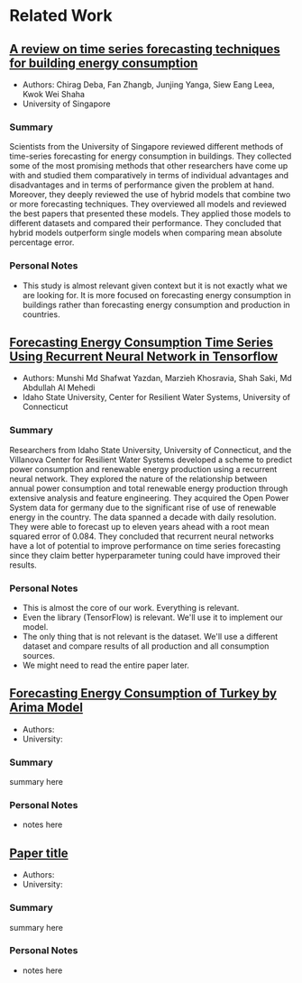 # Related Work

## [A review on time series forecasting techniques for building energy consumption](https://www.sciencedirect.com/science/article/abs/pii/S1364032117303155)

- Authors: Chirag Deba, Fan Zhangb, Junjing Yanga, Siew Eang Leea, Kwok Wei Shaha
- University of Singapore

### Summary

Scientists from the University of Singapore reviewed different methods of time-series forecasting for energy consumption in buildings. They collected some of the most promising methods that other researchers have come up with and studied them comparatively in terms of individual advantages and disadvantages and in terms of performance given the problem at hand. Moreover, they deeply reviewed the use of hybrid models that combine two or more forecasting techniques. They overviewed all models and reviewed the best papers that presented these models. They applied those models to different datasets and compared their performance. They concluded that hybrid models outperform single models when comparing mean absolute percentage error.

### Personal Notes

- This study is almost relevant given context but it is not exactly what we are looking for. It is more focused on forecasting energy consumption in buildings rather than forecasting energy consumption and production in countries.

## [Forecasting Energy Consumption Time Series Using Recurrent Neural Network in Tensorflow](https://www.preprints.org/manuscript/202209.0404/v1)

- Authors: Munshi Md Shafwat Yazdan, Marzieh Khosravia, Shah Saki, Md Abdullah Al Mehedi
- Idaho State University, Center for Resilient Water Systems, University of Connecticut

### Summary

Researchers from Idaho State University, University of Connecticut, and the Villanova Center for Resilient Water Systems developed a scheme to predict power consumption and renewable energy production using a recurrent neural network. They explored the nature of the relationship between annual power consumption and total renewable energy production through extensive analysis and feature engineering. They acquired the Open Power System data for germany due to the significant rise of use of renewable energy in the country. The data spanned a decade with daily resolution. They were able to forecast up to eleven years ahead with a root mean squared error of 0.084. They concluded that recurrent neural networks have a lot of potential to improve performance on time series forecasting since they claim better hyperparameter tuning could have improved their results.

### Personal Notes

- This is almost the core of our work. Everything is relevant.
- Even the library (TensorFlow) is relevant. We'll use it to implement our model.
- The only thing that is not relevant is the dataset. We'll use a different dataset and compare results of all production and all consumption sources.
- We might need to read the entire paper later.

## [Forecasting Energy Consumption of Turkey by Arima Model](https://archive.aessweb.com/index.php/5003/article/view/3874)

- Authors:
- University:

### Summary

summary here

### Personal Notes

- notes here

## [Paper title](link)

- Authors:
- University:

### Summary

summary here

### Personal Notes

- notes here
